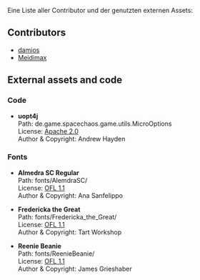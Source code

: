 Eine Liste aller Contributor und der genutzten externen Assets:

## Contributors
* [damios](https://github.com/crykn)
* [Meidimax](https://github.com/Meidimax99)

## External assets and code
### Code
* **uopt4j**\
  Path: de.game.spacechaos.game.utils.MicroOptions\
  License: [Apache 2.0](http://www.apache.org/licenses/LICENSE-2.0)\
  Author & Copyright: Andrew Hayden
  
### Fonts
* **Almedra SC Regular**\
  Path: fonts/AlemdraSC/\
  License: [OFL 1.1](http://scripts.sil.org/OFL)\
  Author & Copyright: Ana Sanfelippo
  
* **Fredericka the Great**\
  Path: fonts/Fredericka_the_Great/\
  License: [OFL 1.1](http://scripts.sil.org/OFL)\
  Author & Copyright: Tart Workshop
  
* **Reenie Beanie**\
  Path: fonts/ReenieBeanie/\
  License: [OFL 1.1](http://scripts.sil.org/OFL)\
  Author & Copyright: James Grieshaber